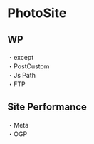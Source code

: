 # PhotoSite  

## WP  
・except                                                                          　  　　                                                                                             　　                                                     
・PostCustom  
・Js Path  
・FTP

## Site Performance
・Meta  
・OGP
